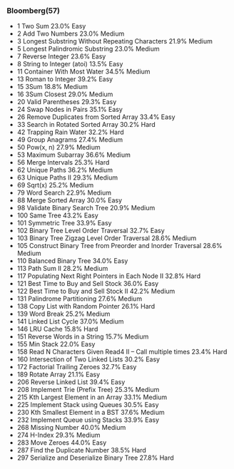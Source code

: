 ### Bloomberg(57)
 * 1 Two Sum 23.0% Easy
 * 2 Add Two Numbers 23.0% Medium
 * 3 Longest Substring Without Repeating Characters 21.9% Medium
 * 5 Longest Palindromic Substring 23.0% Medium
 * 7 Reverse Integer 23.6% Easy
 * 8 String to Integer (atoi) 13.5% Easy
 * 11 Container With Most Water 34.5% Medium
 * 13 Roman to Integer 39.2% Easy
 * 15 3Sum 18.8% Medium
 * 16 3Sum Closest 29.0% Medium
 * 20 Valid Parentheses 29.3% Easy
 * 24 Swap Nodes in Pairs 35.1% Easy
 * 26 Remove Duplicates from Sorted Array 33.4% Easy
 * 33 Search in Rotated Sorted Array 30.2% Hard
 * 42 Trapping Rain Water 32.2% Hard
 * 49 Group Anagrams 27.4% Medium
 * 50 Pow(x, n) 27.9% Medium
 * 53 Maximum Subarray 36.6% Medium
 * 56 Merge Intervals 25.3% Hard
 * 62 Unique Paths 36.2% Medium
 * 63 Unique Paths II 29.3% Medium
 * 69 Sqrt(x) 25.2% Medium
 * 79 Word Search 22.9% Medium
 * 88 Merge Sorted Array 30.0% Easy
 * 98 Validate Binary Search Tree 20.9% Medium
 * 100 Same Tree 43.2% Easy
 * 101 Symmetric Tree 33.9% Easy
 * 102 Binary Tree Level Order Traversal 32.7% Easy
 * 103 Binary Tree Zigzag Level Order Traversal 28.6% Medium
 * 105 Construct Binary Tree from Preorder and Inorder Traversal 28.6% Medium
 * 110 Balanced Binary Tree 34.0% Easy
 * 113 Path Sum II 28.2% Medium
 * 117 Populating Next Right Pointers in Each Node II 32.8% Hard
 * 121 Best Time to Buy and Sell Stock 36.0% Easy
 * 122 Best Time to Buy and Sell Stock II 42.2% Medium
 * 131 Palindrome Partitioning 27.6% Medium
 * 138 Copy List with Random Pointer 26.1% Hard
 * 139 Word Break 25.2% Medium
 * 141 Linked List Cycle 37.0% Medium
 * 146 LRU Cache 15.8% Hard
 * 151 Reverse Words in a String 15.7% Medium
 * 155 Min Stack 22.0% Easy
 * 158 Read N Characters Given Read4 II – Call multiple times 23.4% Hard
 * 160 Intersection of Two Linked Lists 30.2% Easy
 * 172 Factorial Trailing Zeroes 32.7% Easy
 * 189 Rotate Array 21.1% Easy
 * 206 Reverse Linked List 39.4% Easy
 * 208 Implement Trie (Prefix Tree) 25.3% Medium
 * 215 Kth Largest Element in an Array 33.1% Medium
 * 225 Implement Stack using Queues 30.5% Easy
 * 230 Kth Smallest Element in a BST 37.6% Medium
 * 232 Implement Queue using Stacks 33.9% Easy
 * 268 Missing Number 40.0% Medium
 * 274 H-Index 29.3% Medium
 * 283 Move Zeroes 44.0% Easy
 * 287 Find the Duplicate Number 38.5% Hard
 * 297 Serialize and Deserialize Binary Tree 27.8% Hard
